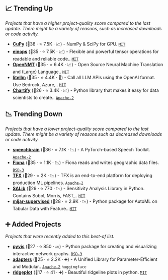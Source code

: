 ## 📈 Trending Up

_Projects that have a higher project-quality score compared to the last update. There might be a variety of reasons, such as increased downloads or code activity._

- <b><a href="https://github.com/cupy/cupy">CuPy</a></b> (🥇38 ·  ⭐ 7.5K · 📈) - NumPy & SciPy for GPU. <code><a href="http://bit.ly/34MBwT8">MIT</a></code>
- <b><a href="https://github.com/arogozhnikov/einops">einops</a></b> (🥈35 ·  ⭐ 7.5K · 📈) - Flexible and powerful tensor operations for readable and reliable code.. <code><a href="http://bit.ly/34MBwT8">MIT</a></code>
- <b><a href="https://github.com/OpenNMT/OpenNMT-py">OpenNMT</a></b> (🥈35 ·  ⭐ 6.4K · 📈) - Open Source Neural Machine Translation and (Large) Language.. <code><a href="http://bit.ly/34MBwT8">MIT</a></code> <code><img src="https://git.io/JLy1Q" style="display:inline;" width="13" height="13"></code>
- <b><a href="https://github.com/BerriAI/litellm">litellm</a></b> (🥈35 ·  ⭐ 4.4K · 🐣) - Call all LLM APIs using the OpenAI format. Use Bedrock, Azure,.. <code><a href="http://bit.ly/34MBwT8">MIT</a></code>
- <b><a href="https://github.com/spotify/chartify">Chartify</a></b> (🥉26 ·  ⭐ 3.4K · 📈) - Python library that makes it easy for data scientists to create.. <code><a href="http://bit.ly/3nYMfla">Apache-2</a></code>

## 📉 Trending Down

_Projects that have a lower project-quality score compared to the last update. There might be a variety of reasons such as decreased downloads or code activity._

- <b><a href="https://github.com/speechbrain/speechbrain">speechbrain</a></b> (🥇36 ·  ⭐ 7.1K · 📉) - A PyTorch-based Speech Toolkit. <code><a href="http://bit.ly/3nYMfla">Apache-2</a></code> <code><img src="https://git.io/JLy1Q" style="display:inline;" width="13" height="13"></code>
- <b><a href="https://github.com/Toblerity/Fiona">Fiona</a></b> (🥈35 ·  ⭐ 1.1K · 📉) - Fiona reads and writes geographic data files. <code><a href="http://bit.ly/3aKzpTv">BSD-3</a></code>
- <b><a href="https://github.com/tensorflow/tfx">TFX</a></b> (🥈29 ·  ⭐ 2K · 📉) - TFX is an end-to-end platform for deploying production ML pipelines. <code><a href="http://bit.ly/3nYMfla">Apache-2</a></code> <code><img src="https://git.io/JLy1A" style="display:inline;" width="13" height="13"></code>
- <b><a href="https://github.com/SALib/SALib">SALib</a></b> (🥉29 ·  ⭐ 770 · 📉) - Sensitivity Analysis Library in Python. Contains Sobol, Morris, FAST,.. <code><a href="http://bit.ly/34MBwT8">MIT</a></code>
- <b><a href="https://github.com/mljar/mljar-supervised">mljar-supervised</a></b> (🥉28 ·  ⭐ 2.9K · 📉) - Python package for AutoML on Tabular Data with Feature.. <code><a href="http://bit.ly/34MBwT8">MIT</a></code>

## ➕ Added Projects

_Projects that were recently added to this best-of list._

- <b><a href="https://github.com/WestHealth/pyvis">pyvis</a></b> (🥉27 ·  ⭐ 850 · 💤) - Python package for creating and visualizing interactive network graphs. <code><a href="http://bit.ly/3aKzpTv">BSD-3</a></code>
- <b><a href="https://github.com/adapter-hub/adapters">adapters</a></b> (🥉25 ·  ⭐ 2.2K · ➕) - A Unified Library for Parameter-Efficient and Modular.. <code><a href="http://bit.ly/3nYMfla">Apache-2</a></code> <code>huggingface</code>
- <b><a href="https://github.com/tpvasconcelos/ridgeplot">ridgeplot</a></b> (🥉17 ·  ⭐ 41 · ➕) - Beautiful ridgeline plots in python. <code><a href="http://bit.ly/34MBwT8">MIT</a></code>

